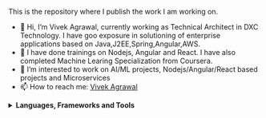This is the repository where I publish the work I am working on.

- 👋 Hi, I’m Vivek Agrawal, currently working as Technical Architect in DXC Technology. I have goo exposure in solutioning of enterprise applications based on Java,J2EE,Spring,Angular,AWS.
- 🌱 I have done trainings on Nodejs, Angular and React. I have also completed Machine Learing Specialization from Coursera. 
- 👀 I’m interested to work on AI/ML projects, Nodejs/Angular/React based projects and Microservices
- 📫 How to reach me: [Vivek Agrawal](https://www.linkedin.com/in/vivek-agrawal-a7659b15/)

<details>
  <summary><b>Languages, Frameworks and Tools</b></summary>
 <br/>
 Java, Spring, Spring Boot, AWS, Nodejs, Angular, React, Eclipse, VSCode, Postman, SOAPUI, Tensorflow, Python
</details>
